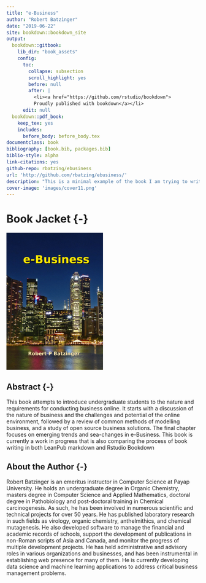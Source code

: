 ```yaml
--- 
title: "e-Business"
author: "Robert Batzinger"
date: "2019-06-22"
site: bookdown::bookdown_site
output: 
  bookdown::gitbook:
    lib_dir: "book_assets"
    config:
      toc:
        collapse: subsection
        scroll_highlight: yes
        before: null
        after: |
          <li><a href="https://github.com/rstudio/bookdown">
          Proudly published with bookdown</a></li>
      edit: null
  bookdown::pdf_book:
    keep_tex: yes
    includes:
      before_body: before_body.tex
documentclass: book
bibliography: [book.bib, packages.bib]
biblio-style: alpha
link-citations: yes
github-repo: rbatzing/ebusiness
url: 'http://github.com/rbatzing/ebusiness/'
description: "This is a minimal example of the book I am trying to write. The output format for this example is bookdown::gitbook."
cover-image: 'images/cover11.png'
---
```


# Book Jacket {-}

<img src="images/cover11.png" width="50%" />


## Abstract {-}

This book attempts to introduce undergraduate students to the nature and requirements for conducting business online. It starts with a discussion of the nature of business and the challenges and potential of the online environment, followed by a review of common methods of modelling business, and a study of open source business solutions.
The final chapter focuses on emerging trends and sea-changes in e-Business. This book is currently a work in progress that is also comparing the process of book writing in both LeanPub markdown and Rstudio Bookdown 

## About the Author {-}

Robert Batzinger is an emeritus instructor in Computer Science at Payap University. He holds an undergraduate degree in Organic Chemistry, masters degree in Computer Science and Applied Mathematics, doctoral degree in Pathobiology and post-doctoral training in Chemical carcinogenesis. As such, he has been involved in numerous scientific and technical projects for over 50 years. He has published laboratory research in such fields as virology, organic chemistry, anthelmithics, and chemical mutagenesis. He also developed software to manage the financial and academic records of schools, support the development of publications in non-Roman scripts of Asia and Canada, and monitor the progress of multiple development projects. He has held administrative and advisory roles in various organizations and businesses, and has been instrumental in establishing web presence for many of them. He is currently developing data science and machine learning applications to address critical business management problems.





